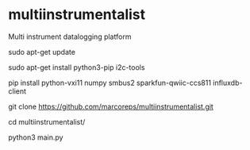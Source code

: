 # multiinstrumentalist
Multi instrument datalogging platform

sudo apt-get update

sudo apt-get install python3-pip i2c-tools

pip install python-vxi11 numpy smbus2 sparkfun-qwiic-ccs811 influxdb-client

git clone https://github.com/marcoreps/multiinstrumentalist.git

cd multiinstrumentalist/

python3 main.py
